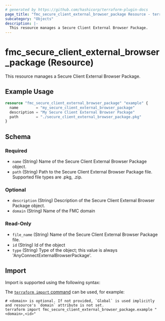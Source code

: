 ```yaml
---
# generated by https://github.com/hashicorp/terraform-plugin-docs
page_title: "fmc_secure_client_external_browser_package Resource - terraform-provider-fmc"
subcategory: "Objects"
description: |-
  This resource manages a Secure Client External Browser Package.
---
```


# fmc_secure_client_external_browser_package (Resource)

This resource manages a Secure Client External Browser Package.

## Example Usage

```terraform
resource "fmc_secure_client_external_browser_package" "example" {
  name        = "my_secure_client_external_browser_package"
  description = "My Secure Client External Browser Package"
  path        = "./secure_client_external_browser_package.pkg"
}
```

<!-- schema generated by tfplugindocs -->
## Schema

### Required

- `name` (String) Name of the Secure Client External Browser Package object.
- `path` (String) Path to the Secure Client External Browser Package file. Supported file types are .pkg, .zip.

### Optional

- `description` (String) Description of the Secure Client External Browser Package object.
- `domain` (String) Name of the FMC domain

### Read-Only

- `file_name` (String) Name of the Secure Client External Browser Package file.
- `id` (String) Id of the object
- `type` (String) Type of the object; this value is always 'AnyConnectExternalBrowserPackage'.

## Import

Import is supported using the following syntax:

The [`terraform import` command](https://developer.hashicorp.com/terraform/cli/commands/import) can be used, for example:

```shell
# <domain> is optional. If not provided, `Global` is used implicitly and resource's `domain` attribute is not set.
terraform import fmc_secure_client_external_browser_package.example "<domain>,<id>"
```
